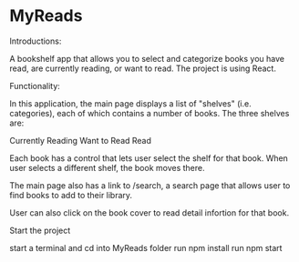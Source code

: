 # MyReads

Introductions: 

A bookshelf app that allows you to select and categorize books you have read, are currently reading, or want to read. The project is using React.


Functionality:

In this application, the main page displays a list of "shelves" (i.e. categories), each of which contains a number of books. The three shelves are:

Currently Reading
Want to Read
Read

Each book has a control that lets user select the shelf for that book. When user selects a different shelf, the book moves there. 

The main page also has a link to /search, a search page that allows user to find books to add to their library.

User can also click on the book cover to read detail infortion for that book.



Start the project

start a terminal and cd into MyReads folder
run npm install
run npm start

